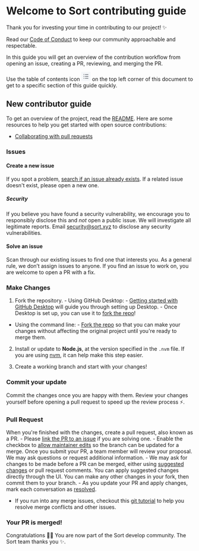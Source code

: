 # Welcome to Sort contributing guide <!-- omit in toc -->

Thank you for investing your time in contributing to our project! :sparkles:

Read our [Code of Conduct](./CODE_OF_CONDUCT.md) to keep our community
approachable and respectable.

In this guide you will get an overview of the contribution workflow from opening
an issue, creating a PR, reviewing, and merging the PR.

Use the table of contents icon <img src="/contributing/img/toc.png" width="25"
height="25" /> on the top left corner of this document to get to a specific
section of this guide quickly.

## New contributor guide

To get an overview of the project, read the [README](README.md). Here are some
resources to help you get started with open source contributions:

- [Collaborating with pull
requests](https://docs.github.com/en/github/collaborating-with-pull-requests)

### Issues

#### Create a new issue

If you spot a problem, [search if an issue already
exists](https://docs.github.com/en/github/searching-for-information-on-github/searching-on-github/searching-issues-and-pull-requests#search-by-the-title-body-or-comments).
If a related issue doesn't exist, please open a new one.

##### Security

If you believe you have found a security vulnerability, we encourage you to
responsibly disclose this and _not_ open a public issue. We will investigate all
legitimate reports. Email security@sort.xyz to disclose any security
vulnerabilities.

#### Solve an issue

Scan through our existing issues to find one that interests you. As a general
rule, we don’t assign issues to anyone. If you find an issue to work on, you are
welcome to open a PR with a fix.

### Make Changes

1. Fork the repository.  - Using GitHub Desktop: - [Getting started with GitHub
Desktop](https://docs.github.com/en/desktop/installing-and-configuring-github-desktop/getting-started-with-github-desktop)
will guide you through setting up Desktop.  - Once Desktop is set up, you can
use it to [fork the
repo](https://docs.github.com/en/desktop/contributing-and-collaborating-using-github-desktop/cloning-and-forking-repositories-from-github-desktop)!

- Using the command line: - [Fork the
repo](https://docs.github.com/en/github/getting-started-with-github/fork-a-repo#fork-an-example-repository)
so that you can make your changes without affecting the original project until
you're ready to merge them.

2. Install or update to **Node.js**, at the version specified in the `.nvm`
file. If you are using [nvm](https://github.com/nvm-sh/nvm), it can help make
this step easier.

3. Create a working branch and start with your changes!

### Commit your update

Commit the changes once you are happy with them. Review your changes yourself
before opening a pull request to speed up the review process :zap:.

### Pull Request

When you're finished with the changes, create a pull request, also known as a
PR.  - Please [link the PR to an
issue](https://docs.github.com/en/issues/tracking-your-work-with-issues/linking-a-pull-request-to-an-issue)
if you are solving one.  - Enable the checkbox to [allow maintainer
edits](https://docs.github.com/en/github/collaborating-with-issues-and-pull-requests/allowing-changes-to-a-pull-request-branch-created-from-a-fork)
so the branch can be updated for a merge.  Once you submit your PR, a team
member will review your proposal. We may ask questions or request additional
information.  - We may ask for changes to be made before a PR can be merged,
either using [suggested
changes](https://docs.github.com/en/github/collaborating-with-issues-and-pull-requests/incorporating-feedback-in-your-pull-request)
or pull request comments. You can apply suggested changes directly through the
UI. You can make any other changes in your fork, then commit them to your
branch.  - As you update your PR and apply changes, mark each conversation as
[resolved](https://docs.github.com/en/github/collaborating-with-issues-and-pull-requests/commenting-on-a-pull-request#resolving-conversations).
- If you run into any merge issues, checkout this [git
tutorial](https://github.com/skills/resolve-merge-conflicts) to help you resolve
merge conflicts and other issues.

### Your PR is merged!

Congratulations :tada::tada: You are now part of the Sort develop community. The
Sort team thanks you :sparkles:.
